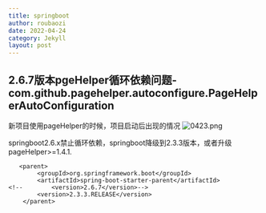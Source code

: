 ```yaml
---
title: springboot
author: roubaozi
date: 2022-04-24
category: Jekyll
layout: post
---
```


2.6.7版本pgeHelper循环依赖问题-com.github.pagehelper.autoconfigure.PageHelperAutoConfiguration
-------------
新项目使用pageHelper的时候，项目启动后出现的情况
![0423.png](https://liangkuaiqianderoubaozi.github.io/blog/gitbook/resources/springboot/0423.png)

springboot2.6.x禁止循环依赖，springboot降级到2.3.3版本，或者升级 pageHelper>=1.4.1.
~~~
   <parent>
        <groupId>org.springframework.boot</groupId>
        <artifactId>spring-boot-starter-parent</artifactId>
<!--        <version>2.6.7</version>-->
        <version>2.3.3.RELEASE</version>
    </parent>
~~~








